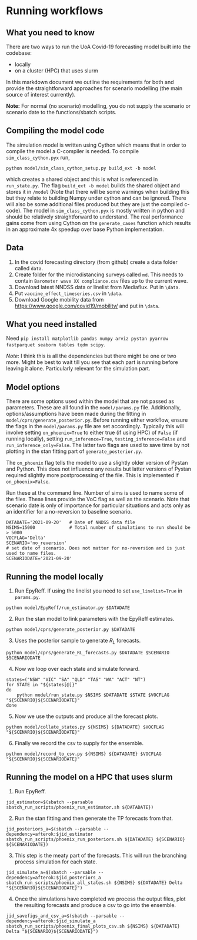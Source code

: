 # Running workflows
## What you need to know
There are two ways to run the UoA Covid-19 forecasting model built into the codebase: 
- locally
- on a cluster (HPC) that uses slurm
  
In this markdown document we outline the requirements for both and provide the straightforward approaches for scenario modelling (the main source of interest currently).

**Note:** For normal (no scenario) modelling, you do not supply the scenario or scenario date to the functions/sbatch scripts. 

## Compiling the model code
The simulation model is written using Cython which means that in order to compile the model a C-compiler is needed. To compile `sim_class_cython.pyx` run,
```
python model/sim_class_cython_setup.py build_ext -b model 
```
which creates a shared object and this is what is referenced in `run_state.py`. The flag `build_ext -b model` builds the shared object and stores it in `/model` (Note that there will be some warnings when building this but they relate to building Numpy under cython and can be ignored. There will also be some additional files produced but they are just the compiled c-code). The model in `sim_class_cython.pyx` is mostly written in python and should be relatively straightforward to understand. The real performance gains come from using Cython on the `generate_cases` function which results in an approximate 4x speedup over base Python implementation. 

## Data
1. In the covid forecasting directory (from github) create a data folder called `data`. 
2. Create folder for the microdistancing surveys called `md`. This needs to contain `Barometer wave XX compliance.csv` files up to the current wave. 
3. Download latest NNDSS data or linelist from Mediaflux. Put in `\data`.
4. Put `vaccine_effect_timeseries.csv` in `\data`.
5. Download Google mobility data from https://www.google.com/covid19/mobility/ and put in `\data`.

## What you need installed
Need `pip install matplotlib pandas numpy arviz pystan pyarrow fastparquet seaborn tables tqdm scipy`.

*Note*: I think this is all the dependencies but there might be one or two more. Might be best to wait till you see that each part is running before leaving it alone. Particularly relevant for the simulation part.

## Model options
There are some options used within the model that are not passed as parameters. These are all found in the `model/params.py` file. Additionally, options/assumptions have been made during the fitting in `model/cprs/generate_posterior.py`. Before running either workflow, ensure the flags in the `model/params.py` file are set accordingly. Typically this will involve setting `on_phoenix=True` to either true (if using HPC) of `False` (if running locally), setting `run_inference=True`, `testing_inference=False` and `run_inference_only=False`. The latter two flags are used to save time by not plotting in the stan fitting part of `generate_posterior.py`. 

The `on_phoenix` flag tells the model to use a slightly older version of Pystan and Python. This does not influence any results but latter versions of Pystan required slightly more postprocessing of the file. This is implemented if `on_phoenix=False`.

Run these at the command line. Number of sims is used to name some of the files. These lines provide the VoC flag as well as the scenario. Note that scenario date is only of importance for particular situations and acts only as an identifier for a no-reversion to baseline scenario. 
```
DATADATE='2021-09-20'   # Date of NNDSS data file
NSIMS=15000             # Total number of simulations to run should be > 5000
VOCFLAG='Delta'
SCENARIO='no_reversion'
# set date of scenario. Does not matter for no-reversion and is just used to name files. 
SCENARIODATE='2021-09-20'       
```

## Running the model locally 
1. Run EpyReff. If using the linelist you need to set `use_linelist=True` in `params.py`.
```
python model/EpyReff/run_estimator.py $DATADATE
```
2. Run the stan model to link parameters with the EpyReff estimates.
```
python model/cprs/generate_posterior.py $DATADATE 
```
3. Uses the posterior sample to generate $R_L$ forecasts. 
```
python model/cprs/generate_RL_forecasts.py $DATADATE $SCENARIO $SCENARIODATE
```
4. Now we loop over each state and simulate forward. 
```
states=("NSW" "VIC" "SA" "QLD" "TAS" "WA" "ACT" "NT")
for STATE in "${states[@]}"
do
    python model/run_state.py $NSIMS $DATADATE $STATE $VOCFLAG "${SCENARIO}${SCENARIODATE}"
done
```
5. Now we use the outputs and produce all the forecast plots. 
```
python model/collate_states.py ${NSIMS} ${DATADATE} $VOCFLAG "${SCENARIO}${SCENARIODATE}"
```
6. Finally we record the csv to supply for the ensemble. 
```
python model/record_to_csv.py ${NSIMS} ${DATADATE} $VOCFLAG "${SCENARIO}${SCENARIODATE}"
```

## Running the model on a HPC that uses slurm
1. Run EpyReff.
```
jid_estimator=$(sbatch --parsable sbatch_run_scripts/phoenix_run_estimator.sh ${DATADATE})
```
2. Run the stan fitting and then generate the TP forecasts from that. 
```
jid_posteriors_a=$(sbatch --parsable --dependency=afterok:$jid_estimator sbatch_run_scripts/phoenix_run_posteriors.sh ${DATADATE} ${SCENARIO} ${SCENARIODATE})
```
3. This step is the meaty part of the forecasts. This will run the branching process simulation for each state.
```
jid_simulate_a=$(sbatch --parsable --dependency=afterok:$jid_posteriors_a sbatch_run_scripts/phoenix_all_states.sh ${NSIMS} ${DATADATE} Delta "${SCENARIO}${SCENARIODATE}")
```
4. Once the simulations have completed we process the output files, plot the resulting forecasts and produce a csv to go into the ensemble.
```
jid_savefigs_and_csv_a=$(sbatch --parsable --dependency=afterok:$jid_simulate_a sbatch_run_scripts/phoenix_final_plots_csv.sh ${NSIMS} ${DATADATE} Delta "${SCENARIO}${SCENARIODATE}")
```



